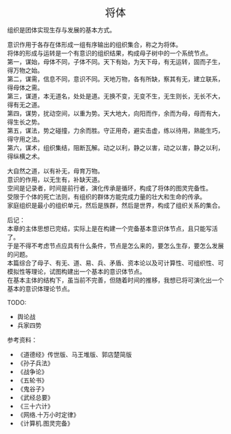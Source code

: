 <center><font size=5>将体</font></center>

组织是团体实现生存与发展的基本方式。<br>

意识作用于各存在体形成一组有序输出的组织集合，称之为将体。<br/>
将体的形成与运转是一个有意识的组织结果，构成母子树中的一个系统节点。<br/>
第一，谋始，母体不同，子体不同。天下有始，为天下母，有无运转，固而子生，得万物之始。<br/>
第二，谋需，信息不同，意识不同。天地万物，各有所缺，察其有无，建立联系，得母体之需。<br/>
第三，谋道，本无道名，处处是道。无换不变，无变不生，无生则长，无长不大，得有无之道。<br/>
第四，谋势，扰动空间，以重为势。天大地大，向阳而作，余而为母，母而有大，得生长之势。<br/>
第五，谋法，势之碰撞，力余而胜。守正用奇，避实击虚，练以待用，熟能生巧，得守用之法。<br/>
第六，谋术，组织集结，阻断瓦解。动之以利，静之以害，动之以害，静之以利，得纵横之术。<br/>

大自然之道，以有补无，母育万物。<br/>
意识的作用，以无生有，补缺天道。<br/>
空间是记录者，时间是前行者，演化传承是循环，构成了将体的图灵完备性。<br/>
受限于个体的死亡法则，有组织的群体方能完成力量的壮大和生命的传承。<br/>
家庭组织是最小的组织单元，然后是族群，然后是世界，构成了组织关系的集合。<br/>

后记：<br/>
本章的主体思想已完结，实际上是在构建一个完备基本意识体节点，且只能写活了。<br/>
于是不得不考虑节点应具有什么条件，节点是怎么来的，要怎么生存，要怎么发展的问题。<br/>
本篇综合了母子、有无、道、易、兵、矛盾、资本论以及可计算性、可组织性、可模拟性等理论，试图构建出一个基本的意识体节点。<br/>
在基本主体的结构下，虽当前不完善，但随着时间的推移，我想已将可演化出一个基本的意识体理论节点。<br/>

TODO: 
* 舆论战
* 兵家四势


参考资料：
* 《道德经》传世版、马王堆版、郭店楚简版
* 《孙子兵法》
* 《战争论》
* 《五轮书》
* 《鬼谷子》
* 《武经总要》
* 《三十六计》
* 《网络.十万小时定律》
* 《计算机.图灵完备》

